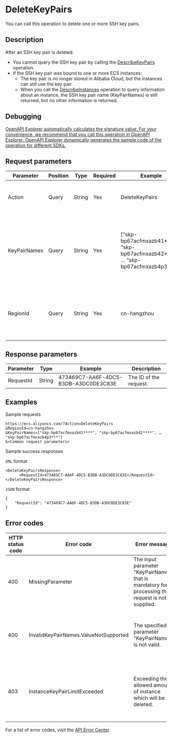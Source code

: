 # DeleteKeyPairs

You can call this operation to delete one or more SSH key pairs.

## Description

After an SSH key pair is deleted:

-   You cannot query the SSH key pair by calling the [DescribeKeyPairs](~~51773~~) operation.
-   If the SSH key pair was bound to one or more ECS instances:
    -   The key pair is no longer stored in Alibaba Cloud, but the instances can still use the key pair.
    -   When you call the [DescribeInstances](~~25506~~) operation to query information about an instance, the SSH key pair name \(KeyPairNames\) is still returned, but no other information is returned.

## Debugging

[OpenAPI Explorer automatically calculates the signature value. For your convenience, we recommend that you call this operation in OpenAPI Explorer. OpenAPI Explorer dynamically generates the sample code of the operation for different SDKs.](https://api.aliyun.com/#product=Ecs&api=DeleteKeyPairs&type=RPC&version=2014-05-26)

## Request parameters

|Parameter|Position|Type|Required|Example|Description|
|---------|--------|----|--------|-------|-----------|
|Action|Query|String|Yes|DeleteKeyPairs|The operation that you want to perform. Set the value to DeleteKeyPairs. |
|KeyPairNames|Query|String|Yes|\["skp-bp67acfmxazb41\*\*\*\*", "skp-bp67acfmxazb42\*\*\*\*", … "skp-bp67acfmxazb4p3\*\*\*"\]|The names of SSH key pairs. The value can be a JSON array that consists of up to 100 key pair names. Separate multiple key pair names with commas \(,\). |
|RegionId|Query|String|Yes|cn-hangzhou|The ID of the region. You can call the [DescribeRegions](~~25609~~) operation to query the most recent region list. |

## Response parameters

|Parameter|Type|Example|Description|
|---------|----|-------|-----------|
|RequestId|String|473469C7-AA6F-4DC5-B3DB-A3DC0DE3C83E|The ID of the request. |

## Examples

Sample requests

```
https://ecs.aliyuncs.com/?Action=DeleteKeyPairs
&RegionId=cn-hangzhou
&KeyPairNames=["skp-bp67acfmxazb41****", "skp-bp67acfmxazb42****", … "skp-bp67acfmxazb4p3***"]
&<Common request parameters>
```

Sample success responses

`XML` format

```
<DeleteKeyPairsResponse>
      <RequestId>473469C7-AA6F-4DC5-B3DB-A3DC0DE3C83E</RequestId>
</DeleteKeyPairsResponse>
```

`JSON` format

```
{
    "RequestId": "473469C7-AA6F-4DC5-B3DB-A3DC0DE3C83E"
}
```

## Error codes

|HTTP status code|Error code|Error message|Description|
|----------------|----------|-------------|-----------|
|400|MissingParameter|The input parameter "KeyPairNames" that is mandatory for processing this request is not supplied.|The error message returned because the required KeyPairNames parameter is not specified.|
|400|InvalidKeyPairNames.ValueNotSupported|The specified parameter "KeyPairNames" is not valid.|The error message returned because the specified KeyPairNames parameter is invalid.|
|403|InstanceKeyPairLimitExceeded|Exceeding the allowed amount of instance which will be deleted.|The error message returned because the number of specified instances exceeds the upper limit.|

For a list of error codes, visit the [API Error Center](https://error-center.alibabacloud.com/status/product/Ecs).

